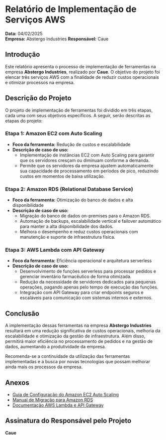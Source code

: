 # Relatório de Implementação de Serviços AWS

**Data:** 04/02/2025  
**Empresa:** Abstergo Industries
**Responsável:** Caue  

## Introdução

Este relatório apresenta o processo de implementação de ferramentas na empresa **Abstergo Industries**, realizado por **Caue**. O objetivo do projeto foi elencar três serviços AWS com a finalidade de reduzir custos operacionais e otimizar processos na empresa.

## Descrição do Projeto

O projeto de implementação de ferramentas foi dividido em três etapas, cada uma com seus objetivos específicos. A seguir, serão descritas as etapas do projeto:

### Etapa 1: Amazon EC2 com Auto Scaling

- **Foco da ferramenta:** Redução de custos e escalabilidade
- **Descrição de caso de uso:** 
  - Implementação de instâncias EC2 com Auto Scaling para garantir que os servidores cresçam ou diminuam conforme a demanda.
  - Permite que os servidores da empresa ajustem automaticamente sua capacidade de processamento em períodos de pico, reduzindo custos em momentos de baixa utilização.

### Etapa 2: Amazon RDS (Relational Database Service)

- **Foco da ferramenta:** Otimização do banco de dados e alta disponibilidade
- **Descrição de caso de uso:** 
  - Migração do banco de dados on-premises para o Amazon RDS.
  - Automação de backups, escalabilidade vertical e failover automático para manter a alta disponibilidade dos dados.
  - Melhora o desempenho e reduz custos operacionais com manutenção e suporte de infraestrutura física.

### Etapa 3: AWS Lambda com API Gateway

- **Foco da ferramenta:** Eficiência operacional e arquitetura serverless
- **Descrição de caso de uso:** 
  - Desenvolvimento de funções serverless para processar pedidos e gerenciar inventário farmacêutico de forma otimizada.
  - Redução da necessidade de servidores dedicados para pequenas operações, pagando apenas pelo tempo de execução das funções.
  - Integração com API Gateway para criar endpoints seguros e escaláveis para comunicação com sistemas internos e externos.

## Conclusão

A implementação dessas ferramentas na empresa **Abstergo Industries** resultará em uma redução significativa de custos operacionais, melhoria da escalabilidade e otimização da gestão de infraestrutura. Além disso, permitirá maior eficiência no processamento de pedidos e na gestão de dados, aumentando a produtividade da empresa.

Recomenda-se a continuidade da utilização das ferramentas implementadas e a busca por novas tecnologias que possam melhorar ainda mais os processos da empresa.

## Anexos
- [Guia de Configuração do Amazon EC2 Auto Scaling](#)
- [Manual de Migração para Amazon RDS](#)
- [Documentação AWS Lambda e API Gateway](#)

## Assinatura do Responsável pelo Projeto

**Caue**
